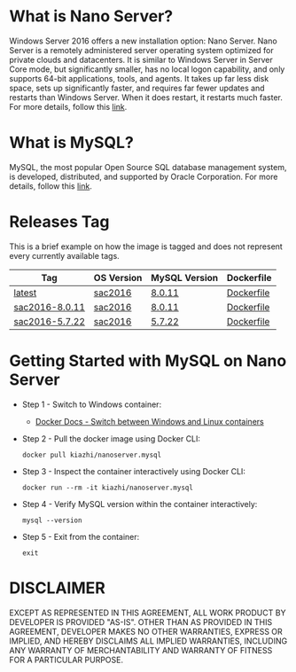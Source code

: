 # What is Nano Server?

Windows Server 2016 offers a new installation option: Nano Server. Nano Server is a remotely administered server operating system optimized for private clouds and datacenters. It is similar to Windows Server in Server Core mode, but significantly smaller, has no local logon capability, and only supports 64-bit applications, tools, and agents. It takes up far less disk space, sets up significantly faster, and requires far fewer updates and restarts than Windows Server. When it does restart, it restarts much faster. For more details, follow this [link](https://docs.microsoft.com/en-us/windows-server/get-started/getting-started-with-nano-server).

# What is MySQL?

MySQL, the most popular Open Source SQL database management system, is developed, distributed, and supported by Oracle Corporation. For more details, follow this [link](https://dev.mysql.com/doc/refman/8.0/en/what-is-mysql.html).

# Releases Tag

This is a brief example on how the image is tagged and does not represent every currently available tags.

| Tag | OS Version | MySQL Version | Dockerfile |
| -- | -- | -- | -- |
| [latest](https://hub.docker.com/r/kiazhi/nanoserver.mysql/tags/) | [sac2016](https://hub.docker.com/r/microsoft/nanoserver/) | [8.0.11](https://dev.mysql.com/downloads/mysql/8.0.html) | [Dockerfile](https://github.com/kiazhi/Windows-Containers/tree/master/dockerfiles/nanoserver/sac2016/mysql/8.0.x/Dockerfile) |
| [sac2016-8.0.11](https://hub.docker.com/r/kiazhi/nanoserver.mysql/tags/) | [sac2016](https://hub.docker.com/r/microsoft/nanoserver/) | [8.0.11](https://dev.mysql.com/downloads/mysql/8.0.html) | [Dockerfile](https://github.com/kiazhi/Windows-Containers/tree/master/dockerfiles/nanoserver/sac2016/mysql/8.0.x/Dockerfile) |
| [sac2016-5.7.22](https://hub.docker.com/r/kiazhi/nanoserver.mysql/tags/) | [sac2016](https://hub.docker.com/r/microsoft/nanoserver/) | [5.7.22](https://dev.mysql.com/downloads/mysql/5.7.html) | [Dockerfile](https://github.com/kiazhi/Windows-Containers/tree/master/dockerfiles/nanoserver/sac2016/mysql/5.7.x/Dockerfile) |

# Getting Started with MySQL on Nano Server

- Step 1 - Switch to Windows container:
    - [Docker Docs - Switch between Windows and Linux containers](https://docs.docker.com/docker-for-windows/#switch-between-windows-and-linux-containers)


- Step 2 - Pull the docker image using Docker CLI:

    ```shell
    docker pull kiazhi/nanoserver.mysql
    ```


- Step 3 - Inspect the container interactively using Docker CLI:

    ```shell
    docker run --rm -it kiazhi/nanoserver.mysql
    ```


- Step 4 - Verify MySQL version within the container interactively:

    ```shell
    mysql --version
    ```


- Step 5 - Exit from the container:

    ```shell
    exit
    ```


# DISCLAIMER

EXCEPT AS REPRESENTED IN THIS AGREEMENT, ALL WORK PRODUCT BY DEVELOPER IS PROVIDED "AS-IS". OTHER THAN AS PROVIDED IN THIS AGREEMENT, DEVELOPER MAKES NO OTHER WARRANTIES, EXPRESS OR IMPLIED, AND HEREBY DISCLAIMS ALL IMPLIED WARRANTIES, INCLUDING ANY WARRANTY OF MERCHANTABILITY AND WARRANTY OF FITNESS FOR A PARTICULAR PURPOSE.
